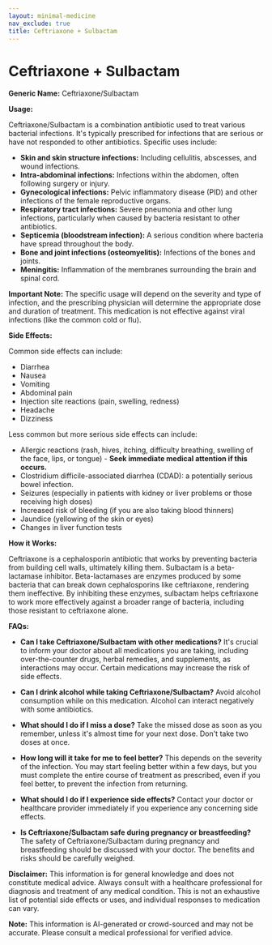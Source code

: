 ```yaml
---
layout: minimal-medicine
nav_exclude: true
title: Ceftriaxone + Sulbactam
---
```


# Ceftriaxone + Sulbactam

**Generic Name:** Ceftriaxone/Sulbactam

**Usage:**

Ceftriaxone/Sulbactam is a combination antibiotic used to treat various bacterial infections.  It's typically prescribed for infections that are serious or have not responded to other antibiotics.  Specific uses include:

* **Skin and skin structure infections:**  Including cellulitis, abscesses, and wound infections.
* **Intra-abdominal infections:** Infections within the abdomen, often following surgery or injury.
* **Gynecological infections:**  Pelvic inflammatory disease (PID) and other infections of the female reproductive organs.
* **Respiratory tract infections:**  Severe pneumonia and other lung infections, particularly when caused by bacteria resistant to other antibiotics.
* **Septicemia (bloodstream infection):** A serious condition where bacteria have spread throughout the body.
* **Bone and joint infections (osteomyelitis):** Infections of the bones and joints.
* **Meningitis:** Inflammation of the membranes surrounding the brain and spinal cord.


**Important Note:** The specific usage will depend on the severity and type of infection, and the prescribing physician will determine the appropriate dose and duration of treatment.  This medication is not effective against viral infections (like the common cold or flu).

**Side Effects:**

Common side effects can include:

* Diarrhea
* Nausea
* Vomiting
* Abdominal pain
* Injection site reactions (pain, swelling, redness)
* Headache
* Dizziness

Less common but more serious side effects can include:

* Allergic reactions (rash, hives, itching, difficulty breathing, swelling of the face, lips, or tongue) - **Seek immediate medical attention if this occurs.**
* Clostridium difficile-associated diarrhea (CDAD): a potentially serious bowel infection.
* Seizures (especially in patients with kidney or liver problems or those receiving high doses)
* Increased risk of bleeding (if you are also taking blood thinners)
* Jaundice (yellowing of the skin or eyes)
* Changes in liver function tests


**How it Works:**

Ceftriaxone is a cephalosporin antibiotic that works by preventing bacteria from building cell walls, ultimately killing them. Sulbactam is a beta-lactamase inhibitor. Beta-lactamases are enzymes produced by some bacteria that can break down cephalosporins like ceftriaxone, rendering them ineffective.  By inhibiting these enzymes, sulbactam helps ceftriaxone to work more effectively against a broader range of bacteria, including those resistant to ceftriaxone alone.


**FAQs:**

* **Can I take Ceftriaxone/Sulbactam with other medications?**  It's crucial to inform your doctor about all medications you are taking, including over-the-counter drugs, herbal remedies, and supplements, as interactions may occur.  Certain medications may increase the risk of side effects.

* **Can I drink alcohol while taking Ceftriaxone/Sulbactam?**  Avoid alcohol consumption while on this medication. Alcohol can interact negatively with some antibiotics.

* **What should I do if I miss a dose?** Take the missed dose as soon as you remember, unless it's almost time for your next dose.  Don't take two doses at once.

* **How long will it take for me to feel better?**  This depends on the severity of the infection.  You may start feeling better within a few days, but you must complete the entire course of treatment as prescribed, even if you feel better, to prevent the infection from returning.

* **What should I do if I experience side effects?** Contact your doctor or healthcare provider immediately if you experience any concerning side effects.

* **Is Ceftriaxone/Sulbactam safe during pregnancy or breastfeeding?**  The safety of Ceftriaxone/Sulbactam during pregnancy and breastfeeding should be discussed with your doctor. The benefits and risks should be carefully weighed.

**Disclaimer:** This information is for general knowledge and does not constitute medical advice.  Always consult with a healthcare professional for diagnosis and treatment of any medical condition.  This is not an exhaustive list of potential side effects or uses, and individual responses to medication can vary.


**Note:** This information is AI-generated or crowd-sourced and may not be accurate. Please consult a medical professional for verified advice.